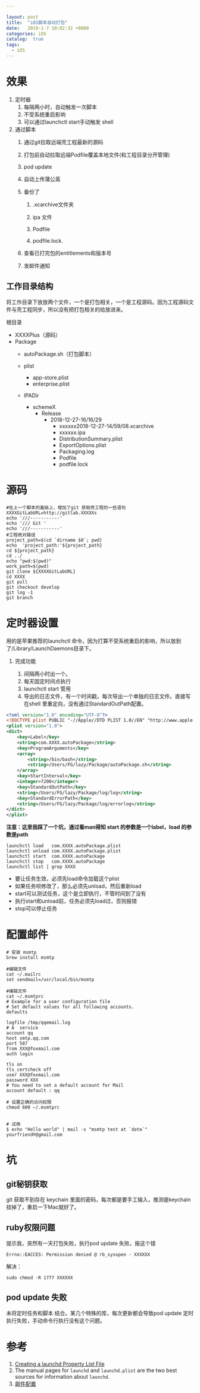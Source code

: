 ```yaml
---

layout: post
title:  "iOS脚本自动打包"
date:   2019-1-7 10:02:32 +0800
categories: iOS
catalog:  true
tags:
  - iOS
---
```




# 效果

1. 定时器
   1. 每隔两小时，自动触发一次脚本
   2. 不受系统重启影响
   3. 可以通过launchctl start手动触发 shell
2. 通过脚本
   1. 通过git拉取远端壳工程最新的源码
   2. 打包前自动拉取远端Podfile覆盖本地文件(和工程目录分开管理)
   3. pod update
   4. 自动上传蒲公英
   5. 备份了

      1. .xcarchive文件夹

      2. ipa 文件

      3. Podfile

      4. podfile.lock.
   6. 查看已打完包的entitlements和版本号
   6. 发邮件通知




## 工作目录结构

将工作目录下放放两个文件，一个是打包相关，一个是工程源码。因为工程源码文件与壳工程同步，所以没有把打包相关的给放进来。

根目录

* XXXXPlus（源码）
* Package
  * autoPackage.sh（打包脚本）

  * plist

    *   app-store.plist
    *   enterprise.plist

  * IPADir

    *   schemeX
        *   Release
            *   2018-12-27-16/16/29
                *   xxxxxx2018-12-27-14/59/08.xcarchive
                *   xxxxxx.ipa
                *   DistributionSummary.plist
                *   ExportOptions.plist
                *   Packaging.log
                *   Podfile
                *   podfile.lock




# 源码

~~~shell
#在上一个脚本的基础上，增加了git 获取壳工程的一些语句
XXXXGitLabURL=http://gitlab.XXXXXs
echo '///-----------'
echo '/// Git '
echo '///-----------'
#工程绝对路径
project_path=$(cd `dirname $0`; pwd)
echo  'project_path:'${project_path}
cd ${project_path}
cd ../
echo "pwd:$(pwd)"
work_path=$(pwd)
git clone ${XXXXGitLabURL}
cd XXXX
git pull
git checkout develop
git log -1
git branch

~~~



# 定时器设置

用的是苹果推荐的launchctl 命令，因为打算不受系统重启的影响，所以放到了/Library/LaunchDaemons目录下。

1. 完成功能

   1. 间隔两小时出一个。
   2. 每天固定时间点执行
   3. launchctl start 管用
   4. 导出的日志文件，有一个时间戳，每次导出一个单独的日志文件。直接写在shell 里重定向，没有通过StandardOutPath配置。


~~~xml
<?xml version="1.0" encoding="UTF-8"?>
<!DOCTYPE plist PUBLIC "-//Apple//DTD PLIST 1.0//EN" "http://www.apple.com/DTDs/PropertyList-1.0.dtd">
<plist version="1.0">
<dict>
	<key>Label</key>
	<string>com.XXXX.autoPackage</string>
	<key>ProgramArguments</key>
	<array>
		<string>/bin/bash</string>
		<string>/Users/FG/lazy/Package/autoPackage.sh</string>
	</array>
	<key>StartInterval</key>
	<integer>7200</integer>
	<key>StandardOutPath</key>
	<string>/Users/FG/lazy/Package/log/log</string>
	<key>StandardErrorPath</key>
	<string>/Users/FG/lazy/Package/log/errorlog</string>
</dict>
</plist>

~~~

**注意：这里我踩了一个坑，通过看man得知 start 的参数是一个label，load 的参数是path**

~~~shell
launchctl load   com.XXXX.autoPackage.plist
launchctl unload com.XXXX.autoPackage.plist
launchctl start  com.XXXX.autoPackage
launchctl stop   com.XXXX.autoPackage
launchctl list | grep XXXX
~~~



- 要让任务生效，必须先load命令加载这个plist
- 如果任务呗修改了，那么必须先unload，然后重新load
- start可以测试任务，这个是立即执行，不管时间到了没有
- 执行start和unload前，任务必须先load过，否则报错
- stop可以停止任务

# 配置邮件

~~~shell
# 安装 msmtp
brew install msmtp
~~~


~~~shell
#编辑文件
cat ~/.mailrc
set sendmail=/usr/local/bin/msmtp
~~~


~~~shell
#编辑文件
cat ~/.msmtprc
# Example for a user configuration file
# Set default values for all following accounts.
defaults

logfile /tmp/qqemail.log
# A  service
account qq
host smtp.qq.com
port 587
from XXX@foxmail.com
auth login

tls on
tls_certcheck off
user XXX@foxmail.com
password XXX
# You need to set a default account for Mail
account default : qq
~~~

~~~shell
# 设置正确的访问权限
chmod 600 ~/.msmtprc


# 试用
$ echo "Hello world" | mail -s "msmtp test at `date`" yourfriend®@gmail.com
~~~





# 坑

## git秘钥获取

git 获取不到存在 keychain 里面的密码，每次都是要手工输入，推测是keychain挂掉了，重启一下Mac就好了。

## ruby权限问题

提示我，突然有一天打包失败，执行pod update 失败，报这个错

~~~shell
Errno::EACCES: Permission denied @ rb_sysopen - XXXXXX
~~~

解决：

~~~shell
sudo chmod -R 1777 XXXXXX
~~~

## pod update 失败

未将定时任务和脚本 结合。某几个特殊的库，每次更新都会导致pod update 定时执行失败，手动命令行执行没有这个问题。

# 参考

1. [Creating a launchd Property List File](https://developer.apple.com/library/archive/documentation/MacOSX/Conceptual/BPSystemStartup/Chapters/CreatingLaunchdJobs.html#//apple_ref/doc/uid/TP40001762-104142)
2. The manual pages for `launchd` and `launchd.plist` are the two best sources for information about `launchd`.
3. [邮件配置](https://my.oschina.net/uhziel/blog/186683)
